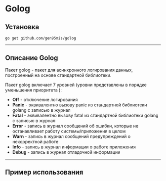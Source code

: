 # Golog

## Установка

```
go get github.com/gen95mis/golog
```

---

## Описание Golog

Пакет golog - пакет для асинхронного логирования данных, построенный на основе стандартной библиотеки.

Пакет golog включает 7 уровней (уровни представлены в порядке уменьшения приоритета ):

- **Off** - отключение логирования
- **Panic** - эквивалентно вызову panic из стандартной библиотеки golang с записью в журнал
- **Fatal** - эквивалентно вызову fatal из стандартной библиотеки golang с записью в журнал
- **Error** - запись в журнал сообщений об ошибки, которые не останавливает работу системы/приложения в целом
- **Warn** - запись в журнал сообщений предупреждений о некорректной работе
- **Info** - запись в журнал информации о работе приложения
- **Debug** - запись в журнал отладочной информации 

---

## Пример использования
